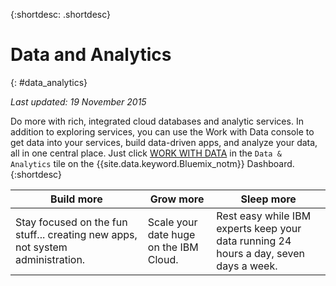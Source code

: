 {:shortdesc: .shortdesc} 

# Data and Analytics
{: #data_analytics}

*Last updated: 19 November 2015*

Do more with rich, integrated cloud databases and analytic services. In addition to exploring services, you can use the Work with Data console to get data into your services, build data-driven apps, and analyze your data, all in one central place. Just click [WORK WITH DATA](https://console.ng.bluemix.net/data/services/) in the `Data & Analytics` tile on the {{site.data.keyword.Bluemix_notm}} Dashboard.
{:shortdesc}


Build more | Grow more | Sleep more
---- | ---- | ----
Stay focused on the fun stuff... creating new apps, not system administration. | Scale your date huge on the IBM Cloud. | Rest easy while IBM experts keep your data running 24 hours a day, seven days a week.